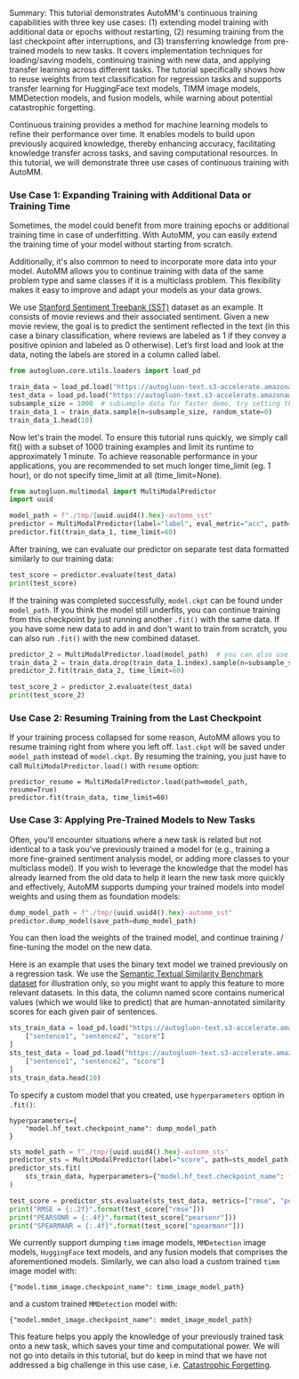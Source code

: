 Summary: This tutorial demonstrates AutoMM's continuous training capabilities with three key use cases: (1) extending model training with additional data or epochs without restarting, (2) resuming training from the last checkpoint after interruptions, and (3) transferring knowledge from pre-trained models to new tasks. It covers implementation techniques for loading/saving models, continuing training with new data, and applying transfer learning across different tasks. The tutorial specifically shows how to reuse weights from text classification for regression tasks and supports transfer learning for HuggingFace text models, TIMM image models, MMDetection models, and fusion models, while warning about potential catastrophic forgetting.

Continuous training provides a method for machine learning models to refine their performance over time. It enables models to build upon previously acquired knowledge, thereby enhancing accuracy, facilitating knowledge transfer across tasks, and saving computational resources. In this tutorial, we will demonstrate three use cases of continuous training with AutoMM.

### Use Case 1: Expanding Training with Additional Data or Training Time

Sometimes, the model could benefit from more training epochs or additional training time in case of underfitting. With AutoMM, you can easily extend the training time of your model without starting from scratch.

Additionally, it's also common to need to incorporate more data into your model. AutoMM allows you to continue training with data of the same problem type and same classes if it is a multiclass problem. This flexibility makes it easy to improve and adapt your models as your data grows.

We use [Stanford Sentiment Treebank (SST)](https://nlp.stanford.edu/sentiment/) dataset as an example. It consists of movie reviews and their associated sentiment. Given a new movie review, the goal is to predict the sentiment reflected in the text (in this case a binary classification, where reviews are labeled as 1 if they convey a positive opinion and labeled as 0 otherwise). Let’s first load and look at the data, noting the labels are stored in a column called label.


```python
from autogluon.core.utils.loaders import load_pd

train_data = load_pd.load("https://autogluon-text.s3-accelerate.amazonaws.com/glue/sst/train.parquet")
test_data = load_pd.load("https://autogluon-text.s3-accelerate.amazonaws.com/glue/sst/dev.parquet")
subsample_size = 1000  # subsample data for faster demo, try setting this to larger values
train_data_1 = train_data.sample(n=subsample_size, random_state=0)
train_data_1.head(10)
```

Now let's train the model. To ensure this tutorial runs quickly, we simply call fit() with a subset of 1000 training examples and limit its runtime to approximately 1 minute. To achieve reasonable performance in your applications, you are recommended to set much longer time_limit (eg. 1 hour), or do not specify time_limit at all (time_limit=None).


```python
from autogluon.multimodal import MultiModalPredictor
import uuid

model_path = f"./tmp/{uuid.uuid4().hex}-automm_sst"
predictor = MultiModalPredictor(label="label", eval_metric="acc", path=model_path)
predictor.fit(train_data_1, time_limit=60)
```

After training, we can evaluate our predictor on separate test data formatted similarly to our training data:


```python
test_score = predictor.evaluate(test_data)
print(test_score)
```

If the training was completed successfully, `model.ckpt` can be found under `model_path`. If you think the model still underfits, you can continue training from this checkpoint by just running another `.fit()` with the same data. If you have some new data to add in and don't want to train from scratch, you can also run `.fit()` with the new combined dataset.


```python
predictor_2 = MultiModalPredictor.load(model_path)  # you can also use the `predictor` we assigned above
train_data_2 = train_data.drop(train_data_1.index).sample(n=subsample_size, random_state=0)
predictor_2.fit(train_data_2, time_limit=60)
```


```python
test_score_2 = predictor_2.evaluate(test_data)
print(test_score_2)
```

### Use Case 2: Resuming Training from the Last Checkpoint

If your training process collapsed for some reason, AutoMM allows you to resume training right from where you left off. `last.ckpt` will be saved under `model_path` instead of `model.ckpt`. By resuming the training, you just have to call `MultiModalPredictor.load()` with `resume` option:


```
predictor_resume = MultiModalPredictor.load(path=model_path, resume=True)
predictor.fit(train_data, time_limit=60)
```

### Use Case 3: Applying Pre-Trained Models to New Tasks

Often, you'll encounter situations where a new task is related but not identical to a task you've previously trained a model for (e.g., training a more fine-grained sentiment analysis model, or adding more classes to your multiclass model). If you wish to leverage the knowledge that the model has already learned from the old data to help it learn the new task more quickly and effectively, AutoMM supports dumping your trained models into model weights and using them as foundation models:


```python
dump_model_path = f"./tmp/{uuid.uuid4().hex}-automm_sst"
predictor.dump_model(save_path=dump_model_path)
```

You can then load the weights of the trained model, and continue training / fine-tuning the model on the new data.

Here is an example that uses the binary text model we trained previously on a regression task. We use the [Semantic Textual Similarity Benchmark dataset](https://paperswithcode.com/dataset/sts-benchmark?t) for illustration only, so you might want to apply this feature to more relevant datasets. In this data, the column named score contains numerical values (which we would like to predict) that are human-annotated similarity scores for each given pair of sentences.


```python
sts_train_data = load_pd.load("https://autogluon-text.s3-accelerate.amazonaws.com/glue/sts/train.parquet")[
    ["sentence1", "sentence2", "score"]
]
sts_test_data = load_pd.load("https://autogluon-text.s3-accelerate.amazonaws.com/glue/sts/dev.parquet")[
    ["sentence1", "sentence2", "score"]
]
sts_train_data.head(10)
```

To specify a custom model that you created, use `hyperparameters` option in `.fit()`:

```
hyperparameters={
    "model.hf_text.checkpoint_name": dump_model_path
}
```


```python
sts_model_path = f"./tmp/{uuid.uuid4().hex}-automm_sts"
predictor_sts = MultiModalPredictor(label="score", path=sts_model_path)
predictor_sts.fit(
    sts_train_data, hyperparameters={"model.hf_text.checkpoint_name": f"{dump_model_path}/hf_text"}, time_limit=30
)
```


```python
test_score = predictor_sts.evaluate(sts_test_data, metrics=["rmse", "pearsonr", "spearmanr"])
print("RMSE = {:.2f}".format(test_score["rmse"]))
print("PEARSONR = {:.4f}".format(test_score["pearsonr"]))
print("SPEARMANR = {:.4f}".format(test_score["spearmanr"]))
```

We currently support dumping `timm` image models, `MMDetection` image models, `HuggingFace` text models, and any fusion models that comprises the aforementioned models. Similarly, we can also load a custom trained `timm` image model with:
```
{"model.timm_image.checkpoint_name": timm_image_model_path}
```
and a custom trained `MMDetection` model with:
```
{"model.mmdet_image.checkpoint_name": mmdet_image_model_path}
```

This feature helps you apply the knowledge of your previously trained task onto a new task, which saves your time and computational power. We will not go into details in this tutorial, but do keep in mind that we have not addressed a big challenge in this use case, i.e. [Catastrophic Forgetting](https://en.wikipedia.org/wiki/Catastrophic_interference#:~:text=Catastrophic%20interference%2C%20also%20known%20as,information%20upon%20learning%20new%20information.).
